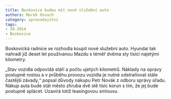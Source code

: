 ```yaml
---
title: Boskovice budou mít nové služební auto
authors: Marek Osouch
category: zpravodajství
tags: 
- 28-2014
- Boskovice
---
```

Boskovická radnice se rozhodla koupit nové služební auto. Hyundai tak nahradí již deset let používanou Mazdu s téměř dvěma sty tisíci najetými kilometry. 

„Stav vozidla odpovídá stáří a počtu ujetých kilometrů. Náklady na opravy postupně rostou a v průběhu provozu vozidla je nutné odstraňovat stále častější závady,“ popsal důvody nákupu Petr Novák z odboru správy úřadu. Nákup auta bude stát město zhruba dvě stě tisíc korun s tím, že jej bude postupně splácet. Uzavírá totiž leasingovou smlouvu. 

